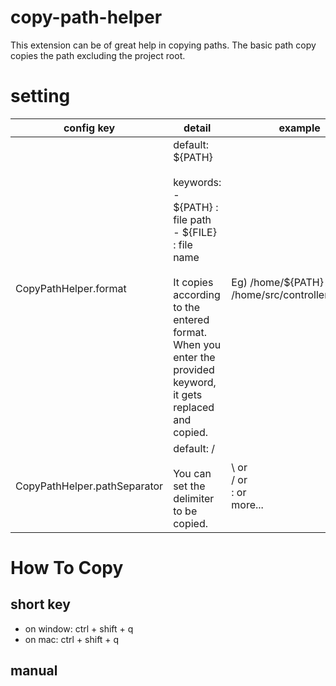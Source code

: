 # copy-path-helper

This extension can be of great help in copying paths. The basic path copy copies the path excluding the project root.

# setting

| config key                   | detail                                                                                                                                                                                                                     | example                                                      |
| ---------------------------- | -------------------------------------------------------------------------------------------------------------------------------------------------------------------------------------------------------------------------- | ------------------------------------------------------------ |
| CopyPathHelper.format        | default: ${PATH}<br/><br/> keywords:<br/> - \${PATH} : file path <br/> - \${FILE} : file name <br/><br/> It copies according to the entered format.<br/> When you enter the provided keyword, it gets replaced and copied. | Eg) /home/${PATH} -d 1234 <br/>/home/src/controller/index.ts |
| CopyPathHelper.pathSeparator | default: /<br/><br/>You can set the delimiter to be copied.                                                                                                                                                                | \ or <br/>/ or<br/>: or <br/> more...                        |

# How To Copy

## short key

- on window: ctrl + shift + q
- on mac: ctrl + shift + q

## manual
